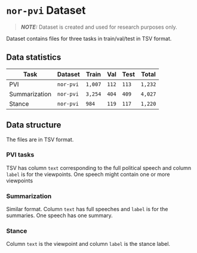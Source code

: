 # `nor-pvi` Dataset

> **_NOTE:_** Dataset is created and used for research purposes only.

Dataset contains files for three tasks in train/val/test in TSV format.

## Data statistics
| Task | Dataset | Train | Val | Test |Total|
|------|------|-----|------|------|-----|
| PVI           | `nor-pvi` | `1,007`        |  `112`     | `113` | `1,232`|
|Summarization  | `nor-pvi` |`3,254`     |`404`  |`409`|`4,027`|
| Stance        | `nor-pvi` | `984`        | `119`      | `117` |`1,220`|

## Data structure
The files are in TSV format.
### PVI tasks
TSV has column `text` corresponding to the full political speech and column `label` is for the viewpoints.
One speech might contain one or more viewpoints

### Summarization
Similar format.
Column `text` has full speeches and `label` is for the summaries.
One speech has one summary.

### Stance
Column `text` is the viewpoint and column `label` is the stance label.